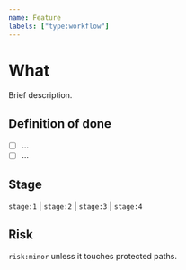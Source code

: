 ```yaml
---
name: Feature
labels: ["type:workflow"]
---
```


# What

Brief description.

## Definition of done

- [ ] …
- [ ] …

## Stage

`stage:1` | `stage:2` | `stage:3` | `stage:4`

## Risk

`risk:minor` unless it touches protected paths.
